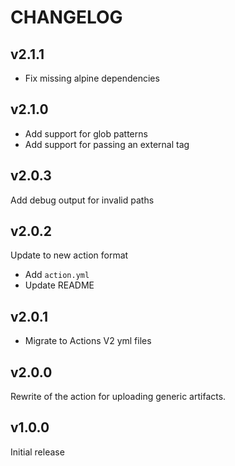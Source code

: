 # CHANGELOG

## v2.1.1

- Fix missing alpine dependencies

## v2.1.0

- Add support for glob patterns
- Add support for passing an external tag

## v2.0.3

Add debug output for invalid paths

## v2.0.2

Update to new action format

- Add `action.yml`
- Update README

## v2.0.1

- Migrate to Actions V2 yml files

## v2.0.0

Rewrite of the action for uploading generic artifacts.

## v1.0.0

Initial release
